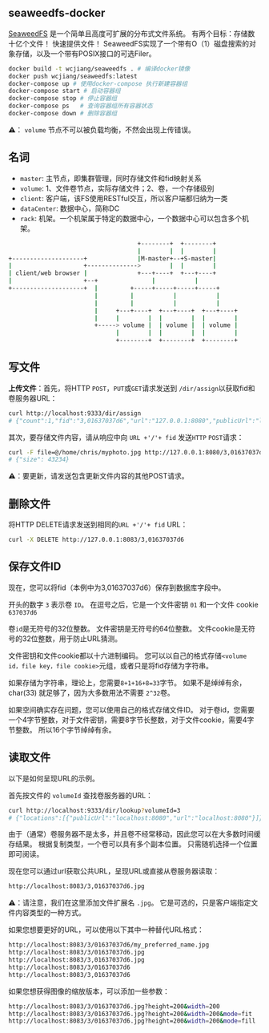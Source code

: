 seaweedfs-docker
---

[SeaweedFS](https://github.com/chrislusf/seaweedfs) 是一个简单且高度可扩展的分布式文件系统。 有两个目标：存储数十亿个文件！ 快速提供文件！ SeaweedFS实现了一个带有O（1）磁盘搜索的对象存储，以及一个带有POSIX接口的可选Filer。

```bash
docker build -t wcjiang/seaweedfs . # 编译docker镜像
docker push wcjiang/seaweedfs:latest
docker-compose up # 使用docker-compose 执行新建容器组
docker-compose start # 启动容器组
docker-compose stop # 停止容器组
docker-compose ps   # 查询容器组所有容器状态
docker-compose down # 删除容器组
```

⚠️： `volume` 节点不可以被负载均衡，不然会出现上传错误。

## 名词

- `master`: 主节点，即集群管理，同时存储文件和fid映射关系
- `volume`: 1、文件卷节点，实际存储文件；2、卷，一个存储级别
- `client`: 客户端，该FS使用RESTful交互，所以客户端都归纳为一类
- `dataCenter`: 数据中心，简称DC
- `rack`: 机架。一个机架属于特定的数据中心，一个数据中心可以包含多个机架。

```bash
                                    +--------+  +--------+
                                    |        |  |        |
+--------------------+              |M-master+--+S-master|
|                    +-------------->        |  |        |
| client/web browser |              +---+----+  +---+----+
|                    +--+               |           |
+--------------------+  |         +-----+-----+-----+-----+
                        |         |           |           |
                        |         |           |           |
                        |     +---+----+  +---+----+  +---+----+
                        |     |        |  |        |  |        |
                        +-----> volume |  | volume |  | volume |
                              |        |  |        |  |        |
                              +--------+  +--------+  +--------+
```

## 写文件

**上传文件**：首先，将HTTP `POST`，`PUT`或`GET`请求发送到 `/dir/assign`以获取fid和卷服务器URL：

```bash
curl http://localhost:9333/dir/assign
# {"count":1,"fid":"3,01637037d6","url":"127.0.0.1:8080","publicUrl":"localhost:8080"}
```

其次，要存储文件内容，请从响应中向 `URL +'/'+ fid` 发送`HTTP` `POST`请求：

```bash
curl -F file=@/home/chris/myphoto.jpg http://127.0.0.1:8080/3,01637037d6
# {"size": 43234}
```

⚠️：要更新，请发送包含更新文件内容的其他POST请求。

## 删除文件

将HTTP DELETE请求发送到相同的`URL +'/'+ fid` URL：

```bash
curl -X DELETE http://127.0.0.1:8083/3,01637037d6
```

## 保存文件ID

现在，您可以将fid（本例中为3,01637037d6）保存到数据库字段中。

开头的数字 `3` 表示卷 `ID`。 在逗号之后，它是一个文件密钥 `01` 和一个文件 cookie `637037d6`

卷`id`是无符号的32位整数。 文件密钥是无符号的64位整数。 文件cookie是无符号的32位整数，用于防止URL猜测。

文件密钥和文件cookie都以十六进制编码。 您可以以自己的格式存储`<volume id，file key，file cookie>`元组，或者只是将fid存储为字符串。

如果存储为字符串，理论上，您需要`8+1+16+8=33`字节。 如果不是绰绰有余，char(33) 就足够了，因为大多数用法不需要 `2^32`卷。

如果空间确实存在问题，您可以使用自己的格式存储文件ID。 对于卷id，您需要一个4字节整数，对于文件密钥，需要8字节长整数，对于文件cookie，需要4字节整数。 所以16个字节绰绰有余。

## 读取文件

以下是如何呈现URL的示例。

首先按文件的 `volumeId` 查找卷服务器的URL：

```bash
curl http://localhost:9333/dir/lookup?volumeId=3
# {"locations":[{"publicUrl":"localhost:8080","url":"localhost:8080"}]}
```

由于（通常）卷服务器不是太多，并且卷不经常移动，因此您可以在大多数时间缓存结果。 根据复制类型，一个卷可以具有多个副本位置。 只需随机选择一个位置即可阅读。

现在您可以通过url获取公共URL，呈现URL或直接从卷服务器读取：

```bash
http://localhost:8083/3,01637037d6.jpg
```

⚠️：请注意，我们在这里添加文件扩展名 `.jpg`。 它是可选的，只是客户端指定文件内容类型的一种方式。

如果您想要更好的URL，可以使用以下其中一种替代URL格式：

```bash
http://localhost:8083/3/01637037d6/my_preferred_name.jpg
http://localhost:8083/3/01637037d6.jpg
http://localhost:8083/3,01637037d6.jpg
http://localhost:8083/3/01637037d6
http://localhost:8083/3,01637037d6
```

如果您想获得图像的缩放版本，可以添加一些参数：

```bash
http://localhost:8083/3/01637037d6.jpg?height=200&width=200
http://localhost:8083/3/01637037d6.jpg?height=200&width=200&mode=fit
http://localhost:8083/3/01637037d6.jpg?height=200&width=200&mode=fill
```